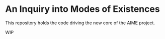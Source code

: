 # An Inquiry into Modes of Existences

This repository holds the code driving the new core of the AIME project.

WIP
